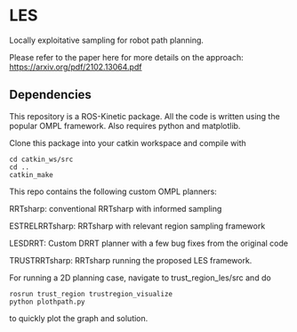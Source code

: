 # LES
Locally exploitative sampling for robot path planning. 

Please refer to the paper here for more details on the approach: https://arxiv.org/pdf/2102.13064.pdf

## Dependencies 
This repository is a ROS-Kinetic package. All the code is written using the popular OMPL framework. 
Also requires python and matplotlib.

Clone this package into your catkin workspace and compile with 
```
cd catkin_ws/src
cd ..
catkin_make
```

This repo contains the following custom OMPL planners:

RRTsharp: conventional RRTsharp with informed sampling 

ESTRELRRTsharp: RRTsharp with relevant region sampling framework 

LESDRRT: Custom DRRT planner with a few bug fixes from the original code

TRUSTRRTsharp: RRTsharp running the proposed LES framework.

For running a 2D planning case, navigate to trust_region_les/src and do
```
rosrun trust_region trustregion_visualize
python plothpath.py
```
to quickly plot the graph and solution.
